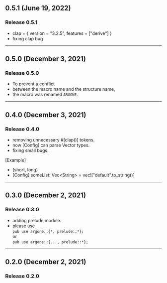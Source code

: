 ## 0.5.1 (June 19, 2022)

### Release 0.5.1

- clap = { version = "3.2.5", features = ["derive"] }
- fixing clap bug

---

## 0.5.0 (December 3, 2021)

### Release 0.5.0

- To prevent a conflict
- between the macro name and the structure name,
- the macro was renamed `ARGONE`.

---

## 0.4.0 (December 3, 2021)

### Release 0.4.0

- removing unnecessary #[clap()] tokens.
- now [Config] can parse Vector types.
- fixing small bugs.

[Example]

- (short, long)
- [Config] someList: Vec\<String\> = vec!["default".to_string()]

---

## 0.3.0 (December 2, 2021)

### Release 0.3.0

- adding prelude module.
- please use<br>
  `pub use argone::{*, prelude::*};`<br>or<br>`pub use argone::{..., prelude::*};`

---

## 0.2.0 (December 2, 2021)

### Release 0.2.0

